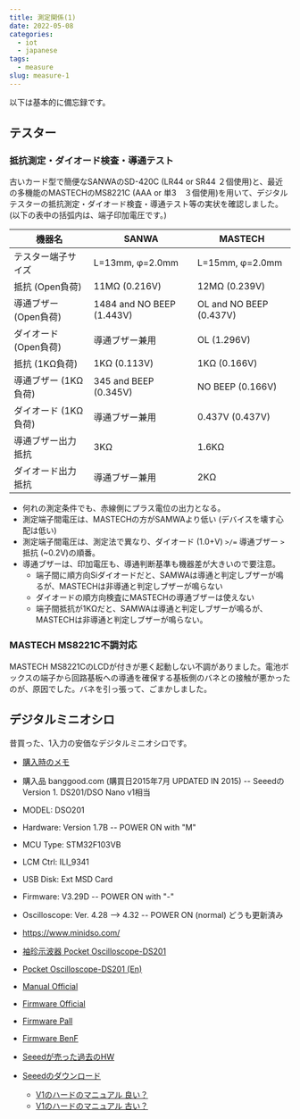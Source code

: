 ```yaml
---
title: 測定関係(1)
date: 2022-05-08
categories:
  - iot
  - japanese
tags:
  - measure
slug: measure-1
---
```


以下は基本的に備忘録です。

## テスター

### 抵抗測定・ダイオード検査・導通テスト

古いカード型で簡便なSANWAのSD-420C (LR44 or SR44
２個使用)と、最近の多機能のMASTECHのMS8221C (AAA or 単3　３個使用)を用いて、デジタルテスターの抵抗測定・ダイオード検査・導通テスト等の実状を確認しました。(以下の表中の括弧内は、端子印加電圧です。)

機器名               | SANWA            | MASTECH          |
---------------------|------------------|------------------|
テスター端子サイズ   | L=13mm, φ=2.0mm  | L=15mm, φ=2.0mm  |
抵抗 (Open負荷)          | 11MΩ (0.216V)    | 12MΩ (0.239V)    |
導通ブザー (Open負荷)    | 1484 and NO BEEP (1.443V) | OL and NO BEEP (0.437V) |
ダイオード (Open負荷)    | 導通ブザー兼用   | OL (1.296V)      |
抵抗 (1KΩ負荷)           | 1KΩ (0.113V)     | 1KΩ (0.166V)     |
導通ブザー (1KΩ負荷)     | 345 and BEEP (0.345V) | NO BEEP (0.166V) |
ダイオード (1KΩ負荷)     | 導通ブザー兼用   | 0.437V (0.437V)  |
導通ブザー出力抵抗   | 3KΩ              | 1.6KΩ            |
ダイオード出力抵抗   | 導通ブザー兼用   | 2KΩ              |

* 何れの測定条件でも、赤線側にプラス電位の出力となる。
* 測定端子間電圧は、MASTECHの方がSAMWAより低い (デバイスを壊す心配は低い)
* 測定端子間電圧は、測定法で異なり、ダイオード (1.0+V) `>/=` 導通ブザー `>` 抵抗 (~0.2V)の順番。
* 導通ブザーは、印加電圧も、導通判断基準も機器差が大きいので要注意。
  * 端子間に順方向Siダイオードだと、SAMWAは導通と判定しブザーが鳴るが、MASTECHは非導通と判定しブザーが鳴らない
  * ダイオードの順方向検査にMASTECHの導通ブザーは使えない
  * 端子間抵抗が1KΩだと、SAMWAは導通と判定しブザーが鳴るが、MASTECHは非導通と判定しブザーが鳴らない。

### MASTECH MS8221C不調対応

MASTECH MS8221CのLCDが付きが悪く起動しない不調がありました。電池ボックスの端子から回路基板への導通を確保する基板側のバネとの接触が悪かったのが、原因でした。バネを引っ張って、ごまかしました。

## デジタルミニオシロ

昔買った、1入力の安価なデジタルミニオシロです。

* [購入時のメモ](http://goofing-with-computer.blogspot.com/2015/07/dso201.html)
* 購入品 banggood.com (購買日2015年7月 UPDATED IN 2015) -- SeeedのVersion 1. DS201/DSO Nano v1相当
* MODEL: DSO201
* Hardware: Version 1.7B -- POWER ON  with "M"
* MCU Type: STM32F103VB
* LCM Ctrl: ILI_9341
* USB Disk: Ext MSD Card
* Firmware: V3.29D  -- POWER ON with "-"
* Oscilloscope: Ver. 4.28 --> 4.32 -- POWER ON (normal) どうも更新済み

* https://www.minidso.com/
* [袖珍示波器 Pocket Oscilloscope-DS201](https://www.minidso.com/forum.php?mod=forumdisplay&fid=6)
* [Pocket Oscilloscope-DS201 (En)](https://www.minidso.com/forum.php?mod=forumdisplay&fid=53)
* [Manual Official](https://www.minidso.com/forum.php?mod=viewthread&tid=213)
* [Firmware Official](https://www.minidso.com/forum.php?mod=viewthread&tid=408)
* [Firmware Pall](http://www.minidso.com/forum.php?mod=viewthread&tid=634)
* [Firmware BenF](http://www.minidso.com/forum.php?mod=viewthread&tid=638)
* [Seeedが売った過去のHW](https://wiki.seeedstudio.com/DSO_Nano/)
* [Seeedのダウンロード](https://wiki.seeedstudio.com/DSO_Nano_v3/#resources)
    * [V1のハードのマニュアル 良い？](https://www.estudioelectronica.com/wp-content/uploads/2018/09/DS201MANUAL.pdf)
    * [V1のハードのマニュアル 古い？](https://www.sparkfun.com/datasheets/Tools/dsomanual.pdf)

<!--
* [Firmware update ](http://gofirmware.com/content/dso201-firmware-download)
-->
<!-- vim: se ai tw=79: -->
